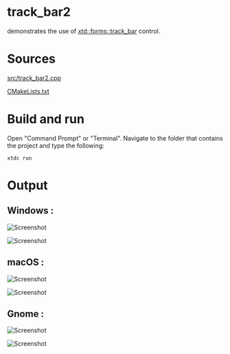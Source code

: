 # track_bar2

demonstrates the use of [xtd::forms::track_bar](../../../../src/xtd_forms/include/xtd/forms/track_bar.hpp) control.

# Sources

[src/track_bar2.cpp](src/track_bar2.cpp)

[CMakeLists.txt](CMakeLists.txt)

# Build and run

Open "Command Prompt" or "Terminal". Navigate to the folder that contains the project and type the following:

```shell
xtdc run
```

# Output

## Windows :

![Screenshot](../../../../docs/pictures/examples/track_bar2_w.png)

![Screenshot](../../../../docs/pictures/examples/track_bar2_wd.png)

## macOS :

![Screenshot](../../../../docs/pictures/examples/track_bar2_m.png)

![Screenshot](../../../../docs/pictures/examples/track_bar2_md.png)

## Gnome :

![Screenshot](../../../../docs/pictures/examples/track_bar2_g.png)

![Screenshot](../../../../docs/pictures/examples/track_bar2_gd.png)

